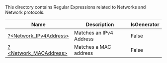 This directory contains Regular Expressions related to Networks and Network protocols.


|Name                                           |Description            |IsGenerator|
|-----------------------------------------------|-----------------------|-----------|
|[?<Network_IPv4Address>](IPv4Address.regex.txt)|Matches an IPv4 Address|False      |
|[?<Network_MACAddress>](MACAddress.regex.txt)  |Matches a MAC address  |False      |



